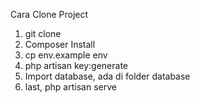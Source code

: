 Cara Clone Project

1. git clone
2. Composer Install
3. cp env.example env 
4. php artisan key:generate
7. Import database, ada di folder database
6. last, php artisan serve
